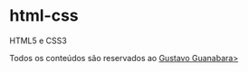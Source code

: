 # html-css
HTML5 e CSS3

Todos os conteúdos são reservados ao <a href="https://github.com/gustavoguanabara">Gustavo Guanabara></a>